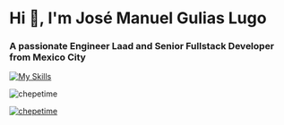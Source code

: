<h1>Hi 👋, I'm José Manuel Gulias Lugo</h1>
<h3>A passionate Engineer Laad and Senior Fullstack Developer from Mexico City</h3>

[![My Skills](https://skillicons.dev/icons?i=nextjs,react,threejs,ts,js,vite,rollupjs,tailwind,figma,nodejs,express,graphql,mysql,supabase,docker,aws,vercel,git,vscode,notion,pnpm,vitest,jest,linux,apple,raspberrypi)](https://skillicons.dev)

<p align="left"> <img src="https://komarev.com/ghpvc/?username=chepetime&label=Profile%20views&color=0e75b6&style=flat" alt="chepetime" /> </p>
<p align="left"> <a href="https://github.com/ryo-ma/github-profile-trophy"><img src="https://github-profile-trophy.vercel.app/?username=chepetime" alt="chepetime" /></a> </p>

